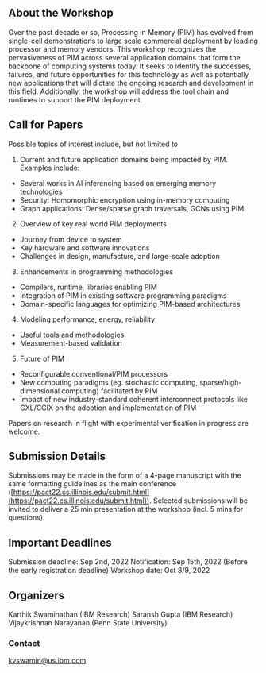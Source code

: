 ## About the Workshop

Over the past decade or so, Processing in Memory (PIM) has evolved from single-cell demonstrations to large scale commercial deployment by leading processor and memory vendors. This workshop recognizes the pervasiveness of PIM across several application domains that form the backbone of computing systems today. It seeks to identify the successes, failures, and future opportunities for this technology as well as potentially new applications that will dictate the ongoing research and development in this field.  Additionally, the workshop will address the tool chain and runtimes to support the PIM deployment.

## Call for Papers

Possible topics of interest include, but not limited to

1. Current and future application domains being impacted by PIM. Examples include:
  - Several works in AI inferencing based on emerging memory technologies
  - Security: Homomorphic encryption using in-memory computing
  - Graph applications: Dense/sparse graph traversals, GCNs using PIM
2. Overview of key real world PIM deployments
  - Journey from device to system
  - Key hardware and software innovations 
  - Challenges in design, manufacture, and large-scale adoption
3. Enhancements in programming methodologies
  - Compilers, runtime, libraries enabling PIM
  - Integration of PIM in existing software programming paradigms
  - Domain-specific languages for optimizing PIM-based architectures
4. Modeling performance, energy, reliability
  - Useful tools and methodologies
  - Measurement-based validation
5. Future of PIM
  - Reconfigurable conventional/PIM processors
  - New computing paradigms (eg. stochastic computing, sparse/high-dimensional computing) facilitated by PIM
  - Impact of new industry-standard coherent interconnect protocols like CXL/CCIX on the adoption and implementation of PIM

Papers on research in flight with experimental verification in progress are welcome.

## Submission Details

Submissions may be made in the form of a 4-page manuscript with the same formatting guidelines as the main conference ([https://pact22.cs.illinois.edu/submit.html](https://pact22.cs.illinois.edu/submit.html)). Selected submissions will be invited to deliver a 25 min presentation at the workshop  (incl. 5 mins for questions).

## Important Deadlines

Submission deadline: Sep 2nd, 2022
Notification: Sep 15th, 2022 (Before the early registration deadline)
Workshop date: Oct 8/9, 2022

## Organizers
Karthik Swaminathan (IBM Research)
Saransh Gupta (IBM Research)
Vijaykrishnan Narayanan (Penn State University)

### Contact
kvswamin@us.ibm.com
